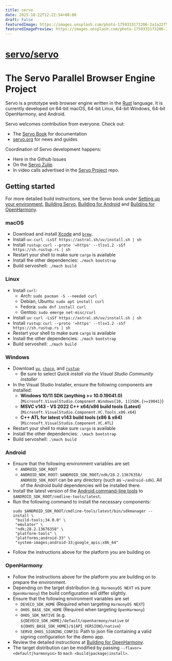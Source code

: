 ```yaml
---
title: servo
date: 2025-10-22T12:22:54+08:00
draft: False
featuredImage: https://images.unsplash.com/photo-1759333173206-2a1a22f5a5c1?ixid=M3w0NjAwMjJ8MHwxfHJhbmRvbXx8fHx8fHx8fDE3NjExMDY4OTV8&ixlib=rb-4.1.0
featuredImagePreview: https://images.unsplash.com/photo-1759333173206-2a1a22f5a5c1?ixid=M3w0NjAwMjJ8MHwxfHJhbmRvbXx8fHx8fHx8fDE3NjExMDY4OTV8&ixlib=rb-4.1.0
---
```


# [servo/servo](https://github.com/servo/servo)

# The Servo Parallel Browser Engine Project

Servo is a prototype web browser engine written in the
[Rust](https://github.com/rust-lang/rust) language. It is currently developed on
64-bit macOS, 64-bit Linux, 64-bit Windows, 64-bit OpenHarmony, and Android.

Servo welcomes contribution from everyone. Check out:

- The [Servo Book](https://book.servo.org) for documentation
- [servo.org](https://servo.org/) for news and guides

Coordination of Servo development happens:
- Here in the Github Issues
- On the [Servo Zulip](https://servo.zulipchat.com/)
- In video calls advertised in the [Servo Project](https://github.com/servo/project/issues) repo.

## Getting started

For more detailed build instructions, see the Servo book under [Setting up your environment], [Building Servo], [Building for Android] and [Building for OpenHarmony].

[Setting up your environment]: https://book.servo.org/hacking/setting-up-your-environment.html
[Building Servo]: https://book.servo.org/hacking/building-servo.html
[Building for Android]: https://book.servo.org/hacking/building-for-android.html
[Building for OpenHarmony]: https://book.servo.org/hacking/building-for-openharmony.html

### macOS

- Download and install [Xcode](https://developer.apple.com/xcode/) and [`brew`](https://brew.sh/).
- Install `uv`: `curl -LsSf https://astral.sh/uv/install.sh | sh` 
- Install `rustup`: `curl --proto '=https' --tlsv1.2 -sSf https://sh.rustup.rs | sh`
- Restart your shell to make sure `cargo` is available
- Install the other dependencies: `./mach bootstrap`
- Build servoshell: `./mach build`

### Linux

- Install `curl`:
  - Arch: `sudo pacman -S --needed curl`
  - Debian, Ubuntu: `sudo apt install curl`
  - Fedora: `sudo dnf install curl`
  - Gentoo: `sudo emerge net-misc/curl`
- Install `uv`: `curl -LsSf https://astral.sh/uv/install.sh | sh` 
- Install `rustup`: `curl --proto '=https' --tlsv1.2 -sSf https://sh.rustup.rs | sh`
- Restart your shell to make sure `cargo` is available
- Install the other dependencies: `./mach bootstrap`
- Build servoshell: `./mach build`

### Windows

- Download [`uv`](https://docs.astral.sh/uv/getting-started/installation/#standalone-installer), [`choco`](https://chocolatey.org/install#individual), and [`rustup`](https://win.rustup.rs/)
  - Be sure to select *Quick install via the Visual Studio Community installer*
- In the Visual Studio Installer, ensure the following components are installed:
  - **Windows 10/11 SDK (anything >= 10.0.19041.0)** (`Microsoft.VisualStudio.Component.Windows{10, 11}SDK.{>=19041}`)
  - **MSVC v143 - VS 2022 C++ x64/x86 build tools (Latest)** (`Microsoft.VisualStudio.Component.VC.Tools.x86.x64`)
  - **C++ ATL for latest v143 build tools (x86 & x64)** (`Microsoft.VisualStudio.Component.VC.ATL`)
- Restart your shell to make sure `cargo` is available
- Install the other dependencies: `.\mach bootstrap`
- Build servoshell: `.\mach build`

### Android

- Ensure that the following environment variables are set:
  - `ANDROID_SDK_ROOT`
  - `ANDROID_NDK_ROOT`: `$ANDROID_SDK_ROOT/ndk/28.2.13676358/`
 `ANDROID_SDK_ROOT` can be any directory (such as `~/android-sdk`).
  All of the Android build dependencies will be installed there.
- Install the latest version of the [Android command-line
  tools](https://developer.android.com/studio#command-tools) to
  `$ANDROID_SDK_ROOT/cmdline-tools/latest`.
- Run the following command to install the necessary components:
  ```shell
  sudo $ANDROID_SDK_ROOT/cmdline-tools/latest/bin/sdkmanager --install \
   "build-tools;34.0.0" \
   "emulator" \
   "ndk;28.2.13676358" \
   "platform-tools" \
   "platforms;android-33" \
   "system-images;android-33;google_apis;x86_64"
  ```
- Follow the instructions above for the platform you are building on

### OpenHarmony

- Follow the instructions above for the platform you are building on to prepare the environment.
- Depending on the target distribution (e.g. `HarmonyOS NEXT` vs pure `OpenHarmony`) the build configuration will differ slightly.
- Ensure that the following environment variables are set
  - `DEVECO_SDK_HOME` (Required when targeting `HarmonyOS NEXT`)
  - `OHOS_BASE_SDK_HOME` (Required when targeting `OpenHarmony`)
  - `OHOS_SDK_NATIVE` (e.g. `${DEVECO_SDK_HOME}/default/openharmony/native` or `${OHOS_BASE_SDK_HOME}/${API_VERSION}/native`)
  - `SERVO_OHOS_SIGNING_CONFIG`: Path to json file containing a valid signing configuration for the demo app.
- Review the detailed instructions at [Building for OpenHarmony].
- The target distribution can be modified by passing `--flavor=<default|harmonyos>` to `mach <build|package|install>`.
